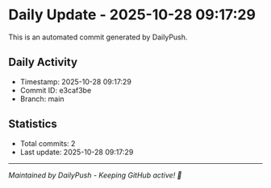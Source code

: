 # Daily Update - 2025-10-28 09:17:29

This is an automated commit generated by DailyPush.

## Daily Activity
- Timestamp: 2025-10-28 09:17:29
- Commit ID: e3caf3be
- Branch: main

## Statistics
- Total commits: 2
- Last update: 2025-10-28 09:17:29

---
*Maintained by DailyPush - Keeping GitHub active! 🚀*
